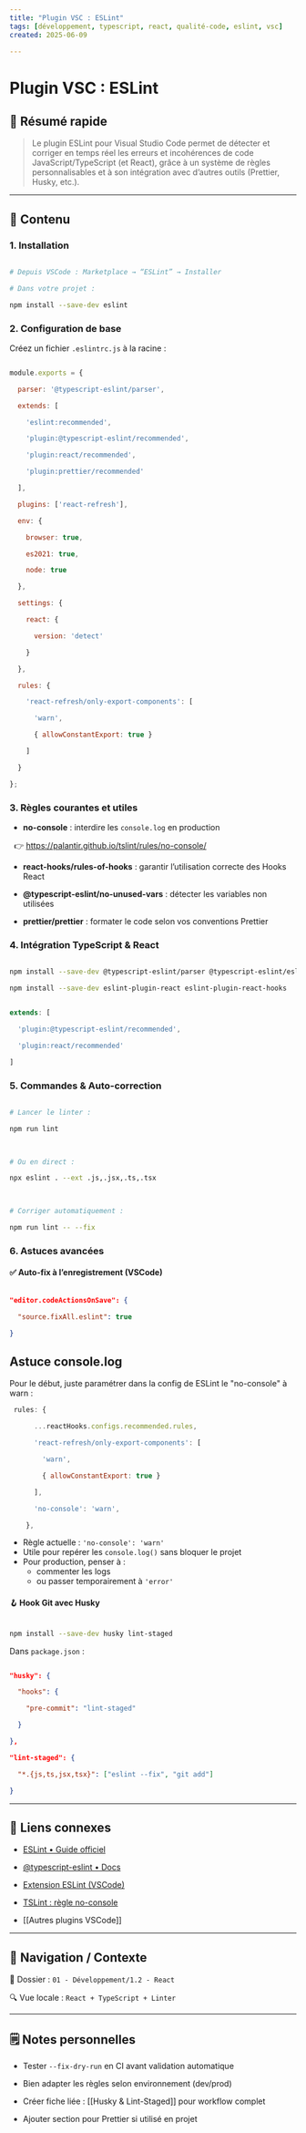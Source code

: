 ```yaml
---
title: "Plugin VSC : ESLint"
tags: [développement, typescript, react, qualité-code, eslint, vsc]
created: 2025-06-09

---
```

  
# Plugin VSC : ESLint

## 🧠 Résumé rapide

  
> Le plugin ESLint pour Visual Studio Code permet de détecter et corriger en temps réel les erreurs et incohérences de code JavaScript/TypeScript (et React), grâce à un système de règles personnalisables et à son intégration avec d’autres outils (Prettier, Husky, etc.).

  
---

## 📌 Contenu

  

### 1. Installation

  

```bash

# Depuis VSCode : Marketplace → “ESLint” → Installer

# Dans votre projet :

npm install --save-dev eslint

```

  

### 2. Configuration de base

  

Créez un fichier `.eslintrc.js` à la racine :

  

```js

module.exports = {

  parser: '@typescript-eslint/parser',

  extends: [

    'eslint:recommended',

    'plugin:@typescript-eslint/recommended',

    'plugin:react/recommended',

    'plugin:prettier/recommended'

  ],

  plugins: ['react-refresh'],

  env: {

    browser: true,

    es2021: true,

    node: true

  },

  settings: {

    react: {

      version: 'detect'

    }

  },

  rules: {

    'react-refresh/only-export-components': [

      'warn',

      { allowConstantExport: true }

    ]

  }

};

```

  

### 3. Règles courantes et utiles

  

- **no-console** : interdire les `console.log` en production  

  👉 https://palantir.github.io/tslint/rules/no-console/  

- **react-hooks/rules-of-hooks** : garantir l’utilisation correcte des Hooks React  

- **@typescript-eslint/no-unused-vars** : détecter les variables non utilisées  

- **prettier/prettier** : formater le code selon vos conventions Prettier

  

### 4. Intégration TypeScript & React

  

```bash

npm install --save-dev @typescript-eslint/parser @typescript-eslint/eslint-plugin

npm install --save-dev eslint-plugin-react eslint-plugin-react-hooks

```

  

```js

extends: [

  'plugin:@typescript-eslint/recommended',

  'plugin:react/recommended'

]

```

  

### 5. Commandes & Auto-correction

  

```bash

# Lancer le linter :

npm run lint

  

# Ou en direct :

npx eslint . --ext .js,.jsx,.ts,.tsx

  

# Corriger automatiquement :

npm run lint -- --fix

```

  

### 6. Astuces avancées



#### ✅ Auto-fix à l’enregistrement (VSCode)

  

```json

"editor.codeActionsOnSave": {

  "source.fixAll.eslint": true

}

```

  ## Astuce console.log

Pour le début, juste paramétrer dans la config de ESLint le "no-console" à warn :
```js
 rules: {

      ...reactHooks.configs.recommended.rules,

      'react-refresh/only-export-components': [

        'warn',

        { allowConstantExport: true }

      ],

      'no-console': 'warn',

    },
```

- Règle actuelle : `'no-console': 'warn'`
- Utile pour repérer les `console.log()` sans bloquer le projet
- Pour production, penser à :
  - commenter les logs
  - ou passer temporairement à `'error'`

#### 🪝 Hook Git avec Husky

  

```bash

npm install --save-dev husky lint-staged

```

  

Dans `package.json` :

  

```json

"husky": {

  "hooks": {

    "pre-commit": "lint-staged"

  }

},

"lint-staged": {

  "*.{js,ts,jsx,tsx}": ["eslint --fix", "git add"]

}

```

  

---

  

## 🔗 Liens connexes

  

- [ESLint • Guide officiel](https://eslint.org/docs/user-guide/getting-started)  

- [@typescript-eslint • Docs](https://typescript-eslint.io/)  

- [Extension ESLint (VSCode)](https://marketplace.visualstudio.com/items?itemName=dbaeumer.vscode-eslint)  

- [TSLint : règle no-console](https://palantir.github.io/tslint/rules/no-console/)  

- [[Autres plugins VSCode]]

  

---

  

## 🧭 Navigation / Contexte

  

📂 Dossier : `01 - Développement/1.2 - React`  

🔍 Vue locale : `React + TypeScript + Linter`

  

---

  

## 🗒️ Notes personnelles

  

- Tester `--fix-dry-run` en CI avant validation automatique  

- Bien adapter les règles selon environnement (dev/prod)  

- Créer fiche liée : [[Husky & Lint-Staged]] pour workflow complet  

- Ajouter section pour Prettier si utilisé en projet